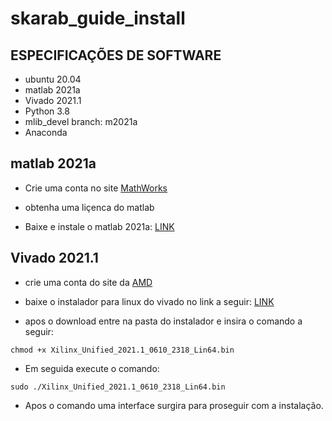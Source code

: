 # skarab_guide_install

## ESPECIFICAÇÕES DE SOFTWARE

- ubuntu 20.04
- matlab 2021a
- Vivado 2021.1
- Python 3.8
- mlib_devel branch: m2021a
- Anaconda

## matlab 2021a

 - Crie uma conta no site [MathWorks](https://www.mathworks.com/?s_tid=gn_logo)

 - obtenha uma liçenca do matlab

 - Baixe e instale o matlab 2021a: [LINK](https://www.mathworks.com/products/new_products/release2021a.html)


## Vivado 2021.1

- crie uma conta do site da [AMD](https://www.amd.com/en.html)

- baixe o instalador para linux do vivado no link a seguir: [LINK](https://www.xilinx.com/support/download/index.html/content/xilinx/en/downloadNav/vivado-design-tools/2021-1.html)

- apos o download entre na pasta do instalador e insira o comando a seguir:

```
chmod +x Xilinx_Unified_2021.1_0610_2318_Lin64.bin
```

- Em seguida execute o comando: 

```
sudo ./Xilinx_Unified_2021.1_0610_2318_Lin64.bin
```

- Apos o comando uma interface surgira para proseguir com a instalação.